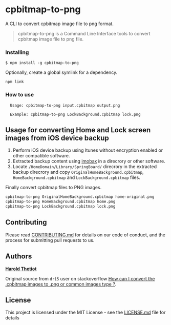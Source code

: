 # cpbitmap-to-png

A CLI to convert cpbitmap image file to png format.

> cpbitmap-to-png is a Command Line Interface tools to convert cpbitmap image file to png file.


### Installing

```node
$ npm install -g cpbitmap-to-png
```

Optionally, create a global symlink for a dependency.

```node
npm link
```

### How to use

```
  Usage: cpbitmap-to-png input.cpbitmap output.png

  Example: cpbitmap-to-png LockBackground.cpbitmap lock.png
```

## Usage for converting Home and Lock screen images from iOS device backup

1. Perform iOS device backup using Itunes without encryption enabled or other compatible software.
2. Extracted backup content using [imobax](https://github.com/Siguza/imobax/) in a direcrory or other software.
3. Locate `/HomeDomain/Library/SpringBoard/` direcrory in the extracted backup direcrory and copy `OriginalHomeBackground.cpbitmap`, `HomeBackground.cpbitmap` and `LockBackground.cpbitmap` files.

Finally convert cpbitmap files to PNG images.

```bash
cpbitmap-to-png OriginalHomeBackground.cpbitmap home-original.png
cpbitmap-to-png HomeBackground.cpbitmap home.png
cpbitmap-to-png LockBackground.cpbitmap lock.png
```

## Contributing

Please read [CONTRIBUTING.md](CONTRIBUTING.md) for details on our code of conduct, and the process for submitting pull requests to us.

## Authors

[**Harold Thetiot**](https://github.com/hthetiot)

Original source from `dr15` user on stackoverflow [How can I convert the .cpbitmap images to .png or common images type ?](https://stackoverflow.com/a/48158807/1293612).


## License

This project is licensed under the MIT License - see the [LICENSE.md](LICENSE.md) file for details
